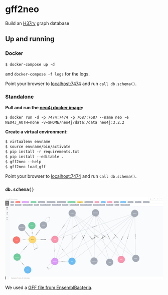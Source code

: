 # gff2neo
Build an [H37rv](https://en.wikipedia.org/wiki/H37Rv) graph database

## Up and running

### Docker

```
$ docker-compose up -d
```
and `docker-compose -f logs` for the logs.

Point your browser to [localhost:7474](http://0.0.0.0:7474) and run `call db.schema()`.

### Standalone

**Pull and run the [neo4j docker image](https://hub.docker.com/_/neo4j/):**

```
$ docker run -d -p 7474:7474 -p 7687:7687 --name neo -e NEO4J_AUTH=none -v=$HOME/neo4j/data:/data neo4j:3.2.2
```

**Create a virtual environment:**

```
$ virtualenv envname
$ source envname/bin/activate
$ pip install -r requirements.txt
$ pip install --editable .
$ gff2neo --help
$ gff2neo load_gff
```

Point your browser to [localhost:7474](http://localhost:7474]) and run `call db.schema()`.

### `db.schema()`

![Neo4j_IE](./data/img/dbschema.png)

We used a [GFF file from EnsemblBacteria](ftp://ftp.ensemblgenomes.org/pub/bacteria/release-30/gff3/bacteria_0_collection/mycobacterium_tuberculosis_h37rv).
